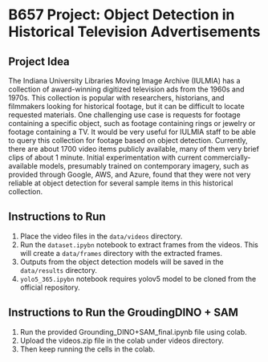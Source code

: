 # B657 Project: Object Detection in Historical Television Advertisements

## Project Idea

The Indiana University Libraries Moving Image Archive (IULMIA) has a collection of award-winning digitized television ads from the 1960s and 1970s. This collection is popular with researchers, historians, and filmmakers looking for historical footage, but it can be difficult to locate requested materials. One challenging use case is requests for footage containing a specific object, such as footage containing rings or jewelry or footage containing a TV. It would be very useful for IULMIA staff to be able to query this collection for footage based on object detection. Currently, there are about 1700 video items publicly available, many of them very brief clips of about 1 minute. Initial experimentation with current commercially-available models, presumably trained on contemporary imagery, such as provided through Google, AWS, and Azure, found that they were not very reliable at object detection for several sample items in this historical collection.

## Instructions to Run

1. Place the video files in the `data/videos` directory.
2. Run the `dataset.ipybn` notebook to extract frames from the videos. This will create a `data/frames` directory with the extracted frames.
3. Outputs from the object detection models will be saved in the `data/results` directory.
4. `yolo5_365.ipybn` notebook requires yolov5 model to be cloned from the official repository.

## Instructions to Run the GroudingDINO + SAM
1. Run the provided Grounding_DINO+SAM_final.ipynb  file using colab.
2. Upload the videos.zip file in the colab under videos directory.
3. Then keep running the cells in the colab.
